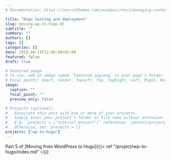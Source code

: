 ```yaml
---
# Documentation: https://sourcethemes.com/academic/docs/managing-content/

title: "Hugo hosting and deployment"
slug: moving-wp-to-hugo-05
subtitle: ""
summary: ""
authors: []
tags: []
categories: []
date: 2019-06-15T12:00:00+01:00
featured: false
draft: true

# Featured image
# To use, add an image named `featured.jpg/png` to your page's folder.
# Focal points: Smart, Center, TopLeft, Top, TopRight, Left, Right, BottomLeft, Bottom, BottomRight.
image:
  caption: ""
  focal_point: ""
  preview_only: false

# Projects (optional).
#   Associate this post with one or more of your projects.
#   Simply enter your project's folder or file name without extension.
#   E.g. `projects = ["internal-project"]` references `content/project/deep-learning/index.md`.
#   Otherwise, set `projects = []`.
projects: ["wp-to-hugo"]
---
```


Part 5 of [Moving from WordPress to Hugo]({{< ref "/project/wp-to-hugo/index.md" >}}) 
